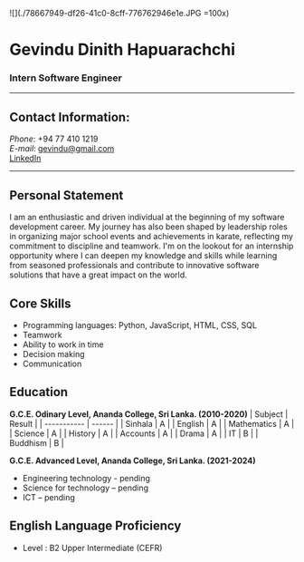 
![](./78667949-df26-41c0-8cff-776762946e1e.JPG =100x)
# Gevindu Dinith Hapuarachchi
### Intern Software Engineer
----
## Contact Information:     
_Phone_: +94 77 410 1219     
_E-mail_: gevindu@gmail.com     
[LinkedIn]()

----
## Personal Statement    
I am an enthusiastic and driven individual at
the beginning of my software development
career. My journey has also been shaped by
leadership roles in organizing major school
events and achievements in karate,
reflecting my commitment to discipline and
teamwork. I'm on the lookout for an
internship opportunity where I can deepen
my knowledge and skills while learning from
seasoned professionals and contribute to
innovative software solutions that have a
great impact on the world.

## Core Skills
* Programming languages: Python, JavaScript, HTML, CSS, SQL
* Teamwork
* Ability to work in time
* Decision making
* Communication

## Education
**G.C.E. Odinary Level, Ananda College, Sri Lanka. (2010-2020)**
| Subject     | Result |
| ----------- | ------ |
| Sinhala     |    A   |
| English     |    A   |
| Mathematics |    A   |
| Science     |    A   |
| History     |    A   |
| Accounts    |    A   |
| Drama       |    A   |
| IT          |    B   |
| Buddhism    |    B   |

**G.C.E. Advanced Level, Ananda College, Sri Lanka. (2021-2024)**
* Engineering technology - pending
* Science for technology – pending
* ICT – pending

## English Language Proficiency
* Level : B2 Upper Intermediate (CEFR)